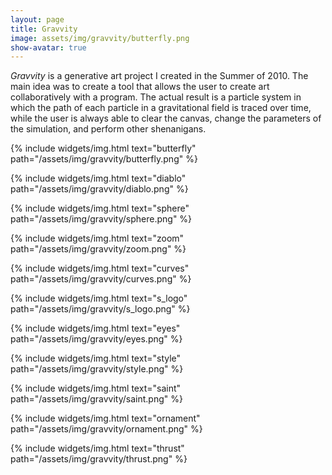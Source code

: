 ```yaml
---
layout: page
title: Gravvity
image: assets/img/gravvity/butterfly.png
show-avatar: true
---
```


*Gravvity* is a generative art project I created in the Summer of 2010. The main idea was to create a tool that allows the user to create art collaboratively with a program. The actual result is a particle system in which the path of each particle in a gravitational field is traced over time, while the user is always able to clear the canvas, change the parameters of the simulation, and perform other shenanigans.


{% include widgets/img.html text="butterfly" path="/assets/img/gravvity/butterfly.png" %}

{% include widgets/img.html text="diablo" path="/assets/img/gravvity/diablo.png" %}

{% include widgets/img.html text="sphere" path="/assets/img/gravvity/sphere.png" %}

{% include widgets/img.html text="zoom" path="/assets/img/gravvity/zoom.png" %}

{% include widgets/img.html text="curves" path="/assets/img/gravvity/curves.png" %}

{% include widgets/img.html text="s_logo" path="/assets/img/gravvity/s_logo.png" %}

{% include widgets/img.html text="eyes" path="/assets/img/gravvity/eyes.png" %}

{% include widgets/img.html text="style" path="/assets/img/gravvity/style.png" %}

{% include widgets/img.html text="saint" path="/assets/img/gravvity/saint.png" %}

{% include widgets/img.html text="ornament" path="/assets/img/gravvity/ornament.png" %}

{% include widgets/img.html text="thrust" path="/assets/img/gravvity/thrust.png" %}